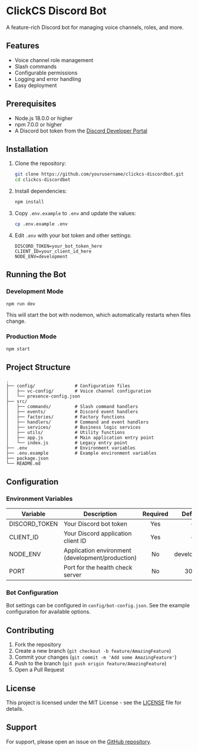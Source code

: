 # ClickCS Discord Bot

A feature-rich Discord bot for managing voice channels, roles, and more.

## Features

- Voice channel role management
- Slash commands
- Configurable permissions
- Logging and error handling
- Easy deployment

## Prerequisites

- Node.js 18.0.0 or higher
- npm 7.0.0 or higher
- A Discord bot token from the [Discord Developer Portal](https://discord.com/developers/applications)

## Installation

1. Clone the repository:
   ```bash
   git clone https://github.com/yourusername/clickcs-discordbot.git
   cd clickcs-discordbot
   ```

2. Install dependencies:
   ```bash
   npm install
   ```

3. Copy `.env.example` to `.env` and update the values:
   ```bash
   cp .env.example .env
   ```

4. Edit `.env` with your bot token and other settings:
   ```env
   DISCORD_TOKEN=your_bot_token_here
   CLIENT_ID=your_client_id_here
   NODE_ENV=development
   ```

## Running the Bot

### Development Mode

```bash
npm run dev
```

This will start the bot with nodemon, which automatically restarts when files change.

### Production Mode

```bash
npm start
```

## Project Structure

```
.
├── config/               # Configuration files
│   ├── vc-config/        # Voice channel configuration
│   └── presence-config.json
├── src/
│   ├── commands/         # Slash command handlers
│   ├── events/           # Discord event handlers
│   ├── factories/        # Factory functions
│   ├── handlers/         # Command and event handlers
│   ├── services/         # Business logic services
│   ├── utils/            # Utility functions
│   ├── app.js            # Main application entry point
│   └── index.js          # Legacy entry point
├── .env                  # Environment variables
├── .env.example          # Example environment variables
├── package.json
└── README.md
```

## Configuration

### Environment Variables

| Variable | Description | Required | Default |
|----------|-------------|:--------:|:-------:|
| DISCORD_TOKEN | Your Discord bot token | Yes | - |
| CLIENT_ID | Your Discord application client ID | Yes | - |
| NODE_ENV | Application environment (development/production) | No | development |
| PORT | Port for the health check server | No | 3000 |

### Bot Configuration

Bot settings can be configured in `config/bot-config.json`. See the example configuration for available options.

## Contributing

1. Fork the repository
2. Create a new branch (`git checkout -b feature/AmazingFeature`)
3. Commit your changes (`git commit -m 'Add some AmazingFeature'`)
4. Push to the branch (`git push origin feature/AmazingFeature`)
5. Open a Pull Request

## License

This project is licensed under the MIT License - see the [LICENSE](LICENSE) file for details.

## Support

For support, please open an issue on the [GitHub repository](https://github.com/yourusername/clickcs-discordbot/issues).
